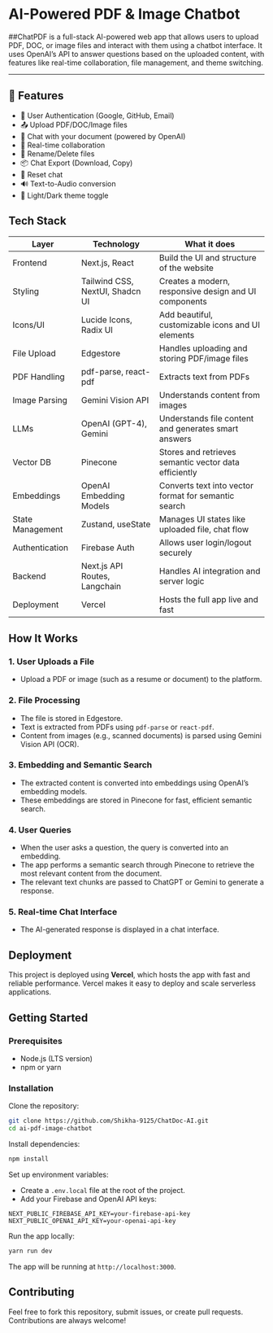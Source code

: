 # AI-Powered PDF & Image Chatbot

##ChatPDF is a full-stack AI-powered web app that allows users to upload PDF, DOC, or image files and interact with them using a chatbot interface. It uses OpenAI’s API to answer questions based on the uploaded content, with features like real-time collaboration, file management, and theme switching.

---

## 🚀 Features

- 🔐 User Authentication (Google, GitHub, Email)
- 📤 Upload PDF/DOC/Image files
- 💬 Chat with your document (powered by OpenAI)
- 🔄 Real-time collaboration
- 📁 Rename/Delete files
- 📦 Chat Export (Download, Copy)
- 🔁 Reset chat
- 🔊 Text-to-Audio conversion
- 🌙 Light/Dark theme toggle


## Tech Stack
| Layer            | Technology                           | What it does                                           |
|------------------|---------------------------------------|--------------------------------------------------------|
| Frontend         | Next.js, React                        | Build the UI and structure of the website              |
| Styling          | Tailwind CSS, NextUI, Shadcn UI       | Creates a modern, responsive design and UI components  |
| Icons/UI         | Lucide Icons, Radix UI                | Add beautiful, customizable icons and UI elements      |
| File Upload      | Edgestore                             | Handles uploading and storing PDF/image files          |
| PDF Handling     | pdf-parse, react-pdf                  | Extracts text from PDFs                                |
| Image Parsing    | Gemini Vision API                     | Understands content from images                        |
| LLMs             | OpenAI (GPT-4), Gemini                | Understands file content and generates smart answers   |
| Vector DB        | Pinecone                              | Stores and retrieves semantic vector data efficiently  |
| Embeddings       | OpenAI Embedding Models               | Converts text into vector format for semantic search   |
| State Management | Zustand, useState                     | Manages UI states like uploaded file, chat flow        |
| Authentication   | Firebase Auth                         | Allows user login/logout securely                      |
| Backend          | Next.js API Routes, Langchain         | Handles AI integration and server logic                |
| Deployment       | Vercel                                | Hosts the full app live and fast                       |

## How It Works

### 1. User Uploads a File
- Upload a PDF or image (such as a resume or document) to the platform.

### 2. File Processing
- The file is stored in Edgestore.
- Text is extracted from PDFs using `pdf-parse` or `react-pdf`.
- Content from images (e.g., scanned documents) is parsed using Gemini Vision API (OCR).

### 3. Embedding and Semantic Search
- The extracted content is converted into embeddings using OpenAI’s embedding models.
- These embeddings are stored in Pinecone for fast, efficient semantic search.

### 4. User Queries
- When the user asks a question, the query is converted into an embedding.
- The app performs a semantic search through Pinecone to retrieve the most relevant content from the document.
- The relevant text chunks are passed to ChatGPT or Gemini to generate a response.

### 5. Real-time Chat Interface
- The AI-generated response is displayed in a chat interface.

## Deployment
This project is deployed using **Vercel**, which hosts the app with fast and reliable performance. Vercel makes it easy to deploy and scale serverless applications.

## Getting Started

### Prerequisites
- Node.js (LTS version)
- npm or yarn

### Installation
Clone the repository:
```bash
git clone https://github.com/Shikha-9125/ChatDoc-AI.git
cd ai-pdf-image-chatbot
```
Install dependencies:
```bash
npm install
```
Set up environment variables:
- Create a `.env.local` file at the root of the project.
- Add your Firebase and OpenAI API keys:

```env
NEXT_PUBLIC_FIREBASE_API_KEY=your-firebase-api-key
NEXT_PUBLIC_OPENAI_API_KEY=your-openai-api-key
```
Run the app locally:
```bash
yarn run dev
```
The app will be running at `http://localhost:3000`.

## Contributing
Feel free to fork this repository, submit issues, or create pull requests. Contributions are always welcome!


